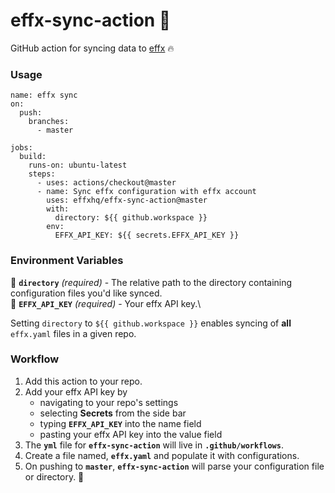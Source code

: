 # effx-sync-action 🔄

GitHub action for syncing data to [effx](https://www.effx.com) 🔥

### Usage

```
name: effx sync
on:
  push:
    branches:
      - master

jobs:
  build:
    runs-on: ubuntu-latest
    steps:
      - uses: actions/checkout@master
      - name: Sync effx configuration with effx account
        uses: effxhq/effx-sync-action@master
        with:
          directory: ${{ github.workspace }}
        env:
          EFFX_API_KEY: ${{ secrets.EFFX_API_KEY }}
```

### Environment Variables

📁 **`directory`** _(required)_ - The relative path to the directory containing configuration files you'd like synced.\
🔑 **`EFFX_API_KEY`** _(required)_ - Your effx API key.\

Setting `directory` to `${{ github.workspace }}` enables syncing of **all** `effx.yaml` files in a given repo.

### Workflow

1. Add this action to your repo.
2. Add your effx API key by
   - navigating to your repo's settings
   - selecting **Secrets** from the side bar
   - typing **`EFFX_API_KEY`** into the name field
   - pasting your effx API key into the value field
3. The **`yml`** file for **`effx-sync-action`** will live in **`.github/workflows`**.
4. Create a file named, **`effx.yaml`** and populate it with configurations.
5. On pushing to **`master`**, **`effx-sync-action`** will parse your configuration file or directory. 🥳
